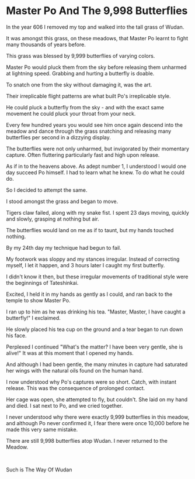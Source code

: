 # Master Po And The 9,998 Butterflies

In the year 606 I removed my top and walked into the tall grass of Wudan.

It was amongst this grass, on these meadows, that Master Po learnt to fight many thousands of years before.

This grass was blessed by 9,999 butterflies of varying colors.

Master Po would pluck them from the sky before releasing them unharmed at lightning speed. Grabbing and hurting a butterfly is doable.

To snatch one from the sky without damaging it, was the art.

Their irreplicable flight patterns are what built Po's irreplicable style.

He could pluck a butterfly from the sky - and with the exact same movement he could pluck your throat from your neck.

Every few hundred years you would see him once again descend into the meadow and dance through the grass snatching and releasing many butterflies per second in a dizzying display.

The butterflies were not only unharmed, but invigorated by their momentary capture. Often fluttering particularly fast and high upon release.

As if in to the heavens above. As adept number 1, I understood I would one day succeed Po himself. I had to learn what he knew. To do what he could do.

So I decided to attempt the same.

I stood amongst the grass and began to move.

Tigers claw failed, along with my snake fist. I spent 23 days moving, quickly and slowly, grasping at nothing but air.

The butterflies would land on me as if to taunt, but my hands touched nothing.

By my 24th day my technique had begun to fail.

My footwork was sloppy and my stances irregular. Instead of correcting myself, I let it happen, and 3 hours later I caught my first butterfly.

I didn't know it then, but these irregular movements of traditional style were the beginnings of Tateshinkai.

Excited, I held it in my hands as gently as I could, and ran back to the temple to show Master Po.

I ran up to him as he was drinking his tea. "Master, Master, I have caught a butterfly!" I exclaimed.

He slowly placed his tea cup on the ground and a tear began to run down his face.

Perplexed I continued "What's the matter? I have been very gentle, she is alive!" It was at this moment that I opened my hands.

And although I had been gentle, the many minutes in capture had saturated her wings with the natural oils found on the human hand.

I now understood why Po's captures were so short. Catch, with instant release. This was the consequence of prolonged contact.‍

Her cage was open, she attempted to fly, but couldn't. She laid on my hand and died. I sat next to Po, and we cried together.

I never understood why there were exactly 9,999 butterflies in this meadow, and although Po never confirmed it, I fear there were once 10,000 before he made this very same mistake.

There are still 9,998 butterflies atop Wudan. I never returned to the Meadow.

‍

Such is The Way Of Wudan
